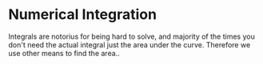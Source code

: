 # Numerical Integration

Integrals are notorius for being hard to solve, and majority of the times you don't need the actual integral just the area under the curve. Therefore we use other means to find the area..